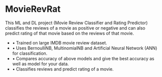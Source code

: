 # MovieRevRat
This ML and DL project (Movie Review Classifier and Rating Predictor) classifies the reviews of a movie as positive or negative and can also predict rating of that movie based on the reviews of that movie.
<ul>
  <li>• Trained on large IMDB movie review dataset.</li>
  <li>• Uses BernoulliNB, MultinomialNB and Artificial Neural Network (ANN) for classification.</li>
<li>• Compares accuracy of above models and give the best accuracy as well as model for your data.</li>
  <li>• Classifies reviews and predict rating of a movie.</li>
<ul>
